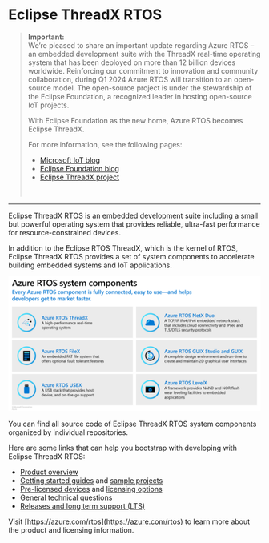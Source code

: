 # Eclipse ThreadX RTOS

> **Important:**
> <br>
> We’re pleased to share an important update regarding Azure RTOS – an embedded development suite with the ThreadX real-time operating system that has been deployed on more than 12 billion devices worldwide. Reinforcing our commitment to innovation and community collaboration, during Q1 2024 Azure RTOS will transition to an open-source model. The open-source project is under the stewardship of the Eclipse Foundation, a recognized leader in hosting open-source IoT projects.
>
> With Eclipse Foundation as the new home, Azure RTOS becomes Eclipse ThreadX.
>
> For more information, see the following pages:
>
> * [Microsoft IoT blog](https://techcommunity.microsoft.com/t5/internet-of-things-blog/microsoft-contributes-azure-rtos-to-open-source/ba-p/3986318)
> * [Eclipse Foundation blog](https://eclipse-foundation.blog/2023/11/21/introducing-eclipse-threadx/)
> * [Eclipse ThreadX project](https://threadx.io/)
> <br>

<hr>

Eclipse ThreadX RTOS is an embedded development suite including a small but powerful operating system that provides reliable, ultra-fast performance for resource-constrained devices.

In addition to the Eclipse RTOS ThreadX, which is the kernel of RTOS, Eclipse ThreadX RTOS provides a set of system components to accelerate building embedded systems and IoT applications.

![System components](/images/azure-rtos-system-components.png)

You can find all source code of Eclipse ThreadX RTOS system components organized by individual repositories.

Here are some links that can help you bootstrap with developing with Eclipse ThreadX RTOS:

- [Product overview](https://learn.microsoft.com/azure/rtos/overview-rtos)
- [Getting started guides](https://github.com/azure-rtos/getting-started) and [sample projects](https://github.com/azure-rtos/samples)
- [Pre-licensed devices](https://github.com/azure-rtos/threadx/blob/master/LICENSED-HARDWARE.txt) and [licensing options](https://aka.ms/azrtos-license)
- [General technical questions](https://aka.ms/QnA/azure-rtos)
- [Releases and long term support (LTS)](https://learn.microsoft.com/azure/rtos/general/lts)

Visit [https://azure.com/rtos](https://azure.com/rtos) to learn more about the product and licensing information.
